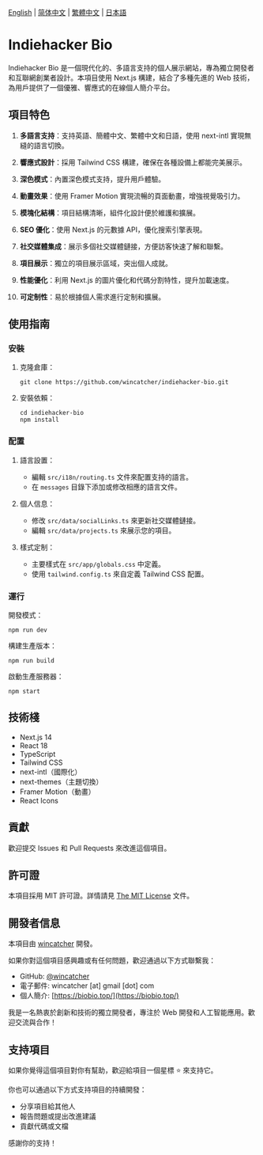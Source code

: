 [English](README.md) | [简体中文](README-CN.md) | [繁體中文](README-Hant.md) | [日本語](README-JA.md)

# Indiehacker Bio

Indiehacker Bio 是一個現代化的、多語言支持的個人展示網站，專為獨立開發者和互聯網創業者設計。本項目使用 Next.js 構建，結合了多種先進的 Web 技術，為用戶提供了一個優雅、響應式的在線個人簡介平台。

## 項目特色

1. **多語言支持**：支持英語、簡體中文、繁體中文和日語，使用 next-intl 實現無縫的語言切換。

2. **響應式設計**：採用 Tailwind CSS 構建，確保在各種設備上都能完美展示。

3. **深色模式**：內置深色模式支持，提升用戶體驗。

4. **動畫效果**：使用 Framer Motion 實現流暢的頁面動畫，增強視覺吸引力。

5. **模塊化結構**：項目結構清晰，組件化設計便於維護和擴展。

6. **SEO 優化**：使用 Next.js 的元數據 API，優化搜索引擎表現。

7. **社交媒體集成**：展示多個社交媒體鏈接，方便訪客快速了解和聯繫。

8. **項目展示**：獨立的項目展示區域，突出個人成就。

9. **性能優化**：利用 Next.js 的圖片優化和代碼分割特性，提升加載速度。

10. **可定制性**：易於根據個人需求進行定制和擴展。

## 使用指南

### 安裝

1. 克隆倉庫：
   ```
   git clone https://github.com/wincatcher/indiehacker-bio.git
   ```

2. 安裝依賴：
   ```
   cd indiehacker-bio
   npm install
   ```

### 配置

1. 語言設置：
   - 編輯 `src/i18n/routing.ts` 文件來配置支持的語言。
   - 在 `messages` 目錄下添加或修改相應的語言文件。

2. 個人信息：
   - 修改 `src/data/socialLinks.ts` 來更新社交媒體鏈接。
   - 編輯 `src/data/projects.ts` 來展示您的項目。

3. 樣式定制：
   - 主要樣式在 `src/app/globals.css` 中定義。
   - 使用 `tailwind.config.ts` 來自定義 Tailwind CSS 配置。

### 運行

開發模式：
```
npm run dev
```

構建生產版本：
```
npm run build
```

啟動生產服務器：
```
npm start
```

## 技術棧

- Next.js 14
- React 18
- TypeScript
- Tailwind CSS
- next-intl（國際化）
- next-themes（主題切換）
- Framer Motion（動畫）
- React Icons

## 貢獻

歡迎提交 Issues 和 Pull Requests 來改進這個項目。

## 許可證

本項目採用 MIT 許可證。詳情請見 [The MIT License](https://opensource.org/license/MIT) 文件。

## 開發者信息

本項目由 [wincatcher](https://github.com/wincatcher) 開發。

如果你對這個項目感興趣或有任何問題，歡迎通過以下方式聯繫我：

- GitHub: [@wincatcher](https://github.com/wincatcher)
- 電子郵件: wincatcher [at] gmail [dot] com
- 個人簡介: [https://biobio.top/](https://biobio.top/)

我是一名熱衷於創新和技術的獨立開發者，專注於 Web 開發和人工智能應用。歡迎交流與合作！

## 支持項目

如果你覺得這個項目對你有幫助，歡迎給項目一個星標 ⭐️ 來支持它。

你也可以通過以下方式支持項目的持續開發：

- 分享項目給其他人
- 報告問題或提出改進建議
- 貢獻代碼或文檔

感謝你的支持！